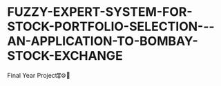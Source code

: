 # FUZZY-EXPERT-SYSTEM-FOR-STOCK-PORTFOLIO-SELECTION---AN-APPLICATION-TO-BOMBAY-STOCK-EXCHANGE
Final Year Project🎖️⚙️📑
